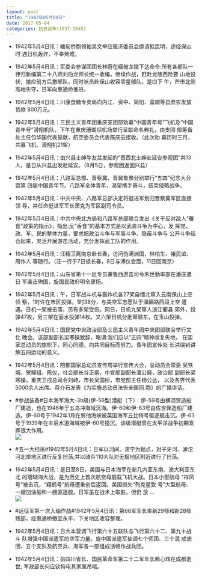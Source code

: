 ```yaml
---
layout: post
title: "1942年05月04日"
date: 2017-05-04
categories: 抗日战争(1937-1945)
---
```


<meta name="referrer" content="no-referrer" />

- 1942年5月4日讯：緬甸侨胞领袖吴文举应赈济委员会邀请抵昆明，途经保山时 遇日机轰炸，不幸殉难。 

- 1942年5月4日讯：军委会参谋团团长林蔚在緬甸龙陵下达命令:所有各部队一 律归新编第二十八师刘伯龙师长统一收编，继续作战，赶赴龙陵西险要 山地设伏，接应前方后撤部队，同时派员赴保山收容零星部队。是曰下 午，芒市北侧高地失守，日军向惠通桥推进。 

- 1942年5月4日讯：川康食糖专卖局向内江、资中、简阳、富顺等县蔗农发放贷款 800万元。 

- 1942年5月4日讯：三民主义青年团重庆支团部劝募“中国青年号”飞机及“中国 青年号”滑翔机队，下午在重庆珊瑚坝机场举行呈献命名典礼，由支团 部筹备处主任包华国代表呈献，航空委员会代表陈庆云接收。（此次劝 募历时三月，共募飞机、滑翔机21架） 

- 1942年5月4日讯：由兴县士绅牛友兰发起的“晋西北士绅赴延安参观团”共13 人，是日从兴县出发赴延安。（8月5日，参观团返回兴县） 

- 1942年5月4日讯：八路军总部、晋察冀、晋冀鲁豫分别举行“五四”纪念大会暨第 四届中国青年节。八路军全体青年，渴望携手奋斗，结束侵略战争。 

- 1942年5月4日讯：中共中央、八路军总部决定将挺进军划归晋察冀军区直接领 导，并任命挺进军军长萧克为军区副司令员。 

- 1942年5月4日讯：中共中央北方局和八路军总部联合发出《关于反对敌人“蚕 食”政策的指示》，指出:反“香食”的基本方式是以武装斗争为中心，发 挥党、政、军、民的整体力量，要求把政治斗争与军事斗争、隐蔽斗争与 公开斗争结合起来，灵活开展游击活动，充分发挥武工队的作用。 

- 1942年5月4日讯：汪精卫离南京赴长春，访问伪满洲国，林柏生、褚民谊、周作人 等随行。（汪一行于7日抵长春，8日与溥仪会面，11日回南京） 

- 1942年5月4日讯：山东省第十一区专员兼鲁西游击司令朱世勤率部在潘庄遭日 军袭击殉国，旋国民政府明令褒扬。 

- 1942年5月4日讯：午，日军战斗机与轰炸机各27架自缅北窜入云南保山上空侦 察，1时许在市区投弹。1时38分，与美空军志愿队于滇緬路西段上空 遭遇。日机一架被击落，另有多架受伤。同日，日机九架窜人浙江衢县 郊外，投弹47枚，另三架在丽水投弹14枚。又六架日机分批窜赣东，在玉山投弹。 

- 1942年5月4日讯：国民党中央政治部及三民主义青年团中央团部联合举行文化 晚会。该部副部长梁寒操致辞，略谓:我们应以“五四”精神收复失地， 在国家总动员的旗帜下，同心同德，向共同目标而努力。青年团宣传处 长洪瑞钊讲解五四运动的意义。 

- 1942年5月4日讯：陪都国家总动员宣传周举行宣传大会，总动员会常委 吴铁城、贺耀组、陈仪，社会部长谷正纲，中宣部副部长潘公展，政治部 副部长梁寒操，重庆卫戍总司令刘峙，市长吴国桢，市党部主任杨公达， 以及各界代表5000余人出席。蒋介石发表《为实施总动员法告全国同 胞》的广播讲话。 

- #参战装备#日本海军海大-3b级(伊-56型)潜艇（下）：伊-59号由横须贺造船厂建造，也在1946年于五岛冲海域沉海。伊-60和伊-63号由佐世保造船厂建造。伊-60号于1942年1月在巽他海峡被英国海军丘比特号驱逐舰击沉。伊-63号于1939年在丰后水道海域被伊-60号撞沉。该级潜艇曾在太平洋战争初期发挥很大作用。 <br/><img src="https://wx1.sinaimg.cn/large/aca367d8ly1ff93lz5qfkj20qd0awjut.jpg" />

- #五一大扫荡#1942年5月4日讯：日军以河间、肃宁为据点，对子牙河、滹沱河北岸地区进行反复扫荡;并以骑兵110大队对无极地区附近进行了扫荡。 

- 1942年5月4日讯：是日至8日，美国与日本海宰在新几内亚东南、澳大利亚东北 的珊瑚海大战，是为历史上首次航空母舰载飞机大战。日本小型航母 “祥凤号”被击沉，“翔鹤号”航母遭重创后返回。美国损失“列克星敦 号”大型航母、一艘加油船和一艘驱逐舰。日军虽在战术上取胜，但仍 放 ... <br/><img src="https://wx4.sinaimg.cn/large/aca367d8ly1ff910t7ddaj20c809zq30.jpg" />

- #远征军第一次入缅作战#1942年5月4日讯：第66军军长率新29师和新28师残部，经惠通桥撤至永平、下关地区收容整理。 

- 1942年5月4日讯：日大本营调飞行第六十五联队与飞行第六十二、第九十战斗 队增强中国派遣军的空军力量。旋中国派遣军抽调七个师团、三个混 成旅团、五个支队及航空兵、海军各一部组成浙赣作战兵团。 

- 1942年5月4日讯：前四川省长、国民革命军第二十二军军长赖心辉在成都逝世; 军政部长何应钦特电其家属吊唁。 

